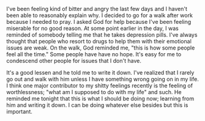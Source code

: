 I've been feeling kind of bitter and angry the last few days and I haven't been
able to reasonably explain why. I decided to go for a walk after work because I
needed to pray. I asked God for help because I've been feeling miserable for no
good reason. At some point earlier in the day, I was reminded of somebody
telling me that he takes depression pills. I've always thought that people who
resort to drugs to help them with their emotional issues are weak. On the walk, 
God reminded me, "this is how some people feel all the time." Some people have
have no hope. It's easy for me to condescend other people for issues that I
don't have.

It's a good lessen and he told me to write it down. I've realized that I rarely
go out and walk with him unless I have something wrong going on in my life. I
think one major contributor to my shitty feelings recently is the feeling of
worthlessness; "what am I supposed to do with my life" and such. He reminded me
tonight that this is what I should be doing now; learning from him and writing
it down. I can be doing whatever else besides but this is important.
